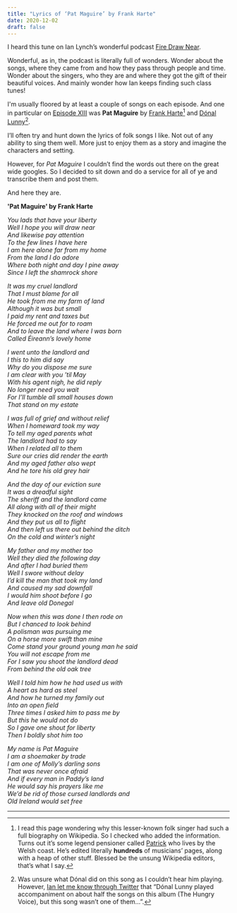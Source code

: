 ```yaml
---
title: "Lyrics of ‘Pat Maguire’ by Frank Harte"
date: 2020-12-02
draft: false
---
```


I heard this tune on Ian Lynch’s wonderful podcast [Fire Draw Near](https://campsite.bio/firedrawnear).  

Wonderful, as in, the podcast is literally full of wonders. Wonder about the songs, where they came from and how they pass through people and time. Wonder about the singers, who they are and where they got the gift of their beautiful voices. And mainly wonder how Ian keeps finding such class tunes!

I'm usually floored by at least a couple of songs on each episode. And one in particular on [Episode XIII](https://soundcloud.com/firedrawnear/fire-draw-near-episode-xiii) was **Pat Maguire** by [Frank Harte](https://en.wikipedia.org/wiki/Frank_Harte)[^1] and [Dónal Lunny](https://en.wikipedia.org/wiki/Dónal_Lunny)[^2].

I’ll often try and hunt down the lyrics of folk songs I like. Not out of any ability to sing them well. More just to enjoy them as a story and imagine the characters and setting. 

However, for *Pat Maguire* I couldn’t find the words out there on the great wide googles. So I decided to sit down and do a service for all of ye and transcribe them and post them. 
 
And here they are. 

**'Pat Maguire' by Frank Harte**

*You lads that have your liberty*\
*Well I hope you will draw near*\
*And likewise pay attention*\
*To the few lines I have here*\
*I am here alone far from my home*\
*From the land I do adore*\
*Where both night and day I pine away*\
*Since I left the shamrock shore*

*It was my cruel landlord*\
*That I must blame for all*\
*He took from me my farm of land*\
*Although it was but small*\
*I paid my rent and taxes but*\
*He forced me out for to roam*\
*And to leave the land where I was born*\
*Called Éireann’s lovely home*
 
*I went unto the landlord and*\
*I this to him did say*\
*Why do you dispose me sure*\
*I am clear with you ’til May*\
*With his agent nigh, he did reply*\
*No longer need you wait*\
*For I’ll tumble all small houses down*\
*That stand on my estate*
 
*I was full of grief and without relief*\
*When I homeward took my way*\
*To tell my aged parents what*\
*The landlord had to say*\
*When I related all to them*\
*Sure our cries did render the earth*\
*And my aged father also wept*\
*And he tore his old grey hair*

*And the day of our eviction sure*\
*It was a dreadful sight*\
*The sheriff and the landlord came*\
*All along with all of their might*\
*They knocked on the roof and windows*\
*And they put us all to flight*\
*And then left us there out behind the ditch*\
*On the cold and winter’s night*

*My father and my mother too*\
*Well they died the following day*\
*And after I had buried them*\
*Well I swore without delay*\
*I’d kill the man that took my land*\
*And caused my sad downfall*\
*I would him shoot before I go*\
*And leave old Donegal*

*Now when this was done I then rode on*\
*But I chanced to look behind*\
*A polisman was pursuing me*\
*On a horse more swift than mine*\
*Come stand your ground young man he said*\
*You will not escape from me*\
*For I saw you shoot the landlord dead*\
*From behind the old oak tree*

*Well I told him how he had used us with*\
*A heart as hard as steel*\
*And how he turned my family out*\
*Into an open field*\
*Three times I asked him to pass me by*\
*But this he would not do*\
*So I gave one shout for liberty*\
*Then I boldly shot him too*

*My name is Pat Maguire*\
*I am a shoemaker by trade*\
*I am one of Molly’s darling sons*\
*That was never once afraid*\
*And if every man in Paddy’s land*\
*He would say his prayers like me*\
*We’d be rid of those cursed landlords and*\
*Old Ireland would set free*


---
 
[^1]: I read this page wondering why this lesser-known folk singer had such a full biography on Wikipedia. So I checked who added the information. Turns out it’s some legend pensioner called [Patrick](~https://en.wikipedia.org/wiki/User:Pdebee~) who lives by the Welsh coast. He’s edited literally **hundreds** of musicians’ pages, along with a heap of other stuff. Blessed be the unsung Wikipedia editors, that’s what I say.

[^2]: Was unsure what Dónal did on this song as I couldn’t hear him playing. However, [Ian let me know through Twitter](~https://twitter.com/oneleg_oneeye/status/1334051221896884225~) that “Dónal Lunny played accompaniment on about half the songs on this album (The Hungry Voice), but this song wasn’t one of them…”. 
